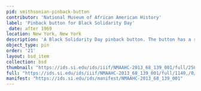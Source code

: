 ```yaml
---
pid: smithsonian-pinback-button
contributor: 'National Museum of African American History'
label: 'Pinback button for Black Solidarity Day'
_date: after 1969
location: New York, New York
description: 'A Black Solidarity Day pinback button. The button has a red and green background. The top half is red and the bottom half is green. Black text throughout the button reads [Black Solidarity Day / Nov. 6th /A Black Family Day]. The back of the button has a metal pin without clasp.'
object_type: pin
order: '21'
layout: bsd_item
collection: bsd
thumbnail: "https://ids.si.edu/ids/iiif/NMAAHC-2013_68_139_001/full/250,/0/default.jpg"
full: "https://ids.si.edu/ids/iiif/NMAAHC-2013_68_139_001/full/1140,/0/default.jpg"
manifest: "https://ids.si.edu/ids/manifest/NMAAHC-2013_68_139_001"
---
```

